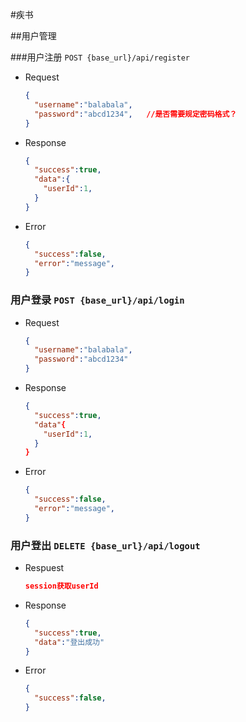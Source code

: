 #疾书

##用户管理

###用户注册 `POST {base_url}/api/register`

- Request
  ```json
  {
    "username":"balabala",
    "password":"abcd1234",   //是否需要规定密码格式？
  }
  ```

- Response
  ```json
  {
    "success":true,
    "data":{
      "userId":1,
    }
  }
  ```

- Error
  ```json
  {
    "success":false,
    "error":"message",
  }
  ```


### 用户登录 `POST {base_url}/api/login`

- Request
  ```json
  {
    "username":"balabala",
    "password":"abcd1234"
  }
  ```

- Response
  ```json
  {
    "success":true,
    "data"{
      "userId":1,
    }
  }
  ```

- Error
  ```json
  {
    "success":false,
    "error":"message",
  }
  ```


### 用户登出 `DELETE {base_url}/api/logout`

- Respuest
  ```json
  session获取userId
  ```

- Response
  ```json
  {
    "success":true,
    "data":"登出成功"
  }
  ```

- Error
  ```json
  {
    "success":false,
  }

